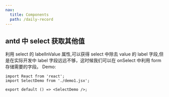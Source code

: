 ```yaml
---
nav:
  title: Components
  path: /daily-record
---
```


## antd 中 select 获取其他值

利用 select 的 labelInValue 属性,可以获得 select 中除去 value 的 label 字段,但是在实际开发中 label 字段远远不够，这时候我们可以在 onSelect 中利用 form 存储需要的字段。 Demo:

```tsx
import React from 'react';
import SelectDemo from './demo1.jsx';

export default () => <SelectDemo />;
```
